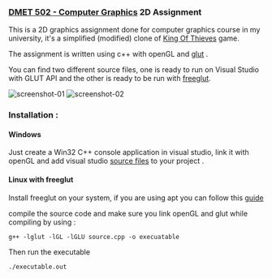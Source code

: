 ### [DMET 502 - Computer Graphics](http://met.guc.edu.eg/Courses/CourseEdition.aspx?crsEdId=606) 2D Assignment

This is a 2D graphics assignment done for computer graphics course in my university, it's a simplified (modified) clone of [King Of Thieves](http://www.kingofthieves.com/) game.

The assignment is written using c++ with openGL and [glut](https://www.opengl.org/resources/libraries/glut/) .

You can find two different source files, one is ready to run on Visual Studio with GLUT API and the other is ready to be run with [freeglut](http://freeglut.sourceforge.net/index.php).

![screenshot-01](https://cloud.githubusercontent.com/assets/10640699/10559629/aa56ed2e-74f5-11e5-99f8-19a737c14c81.png)
![screenshot-02](https://cloud.githubusercontent.com/assets/10640699/10559630/aa609e14-74f5-11e5-9f00-8a7eea96cd97.png)

### Installation :

#### Windows 

Just create a Win32 C++ console application in visual studio, link it with openGL and add visual studio [source files][visual-studio-files] to your project .

#### Linux with freeglut 

Install freeglut on your system, if you are using apt you can follow this [guide][linux-install]

compile the source code and make sure you link openGL and glut while compiling by using :

```
g++ -lglut -lGL -lGLU source.cpp -o execuatable
```

Then run the executable

```
./executable.out
```


[visual-studio-files]: https://github.com/abdelrahman-elkady/king-of-thieves-guc/tree/master/visual-studio
[linux-install]: http://kiwwito.com/installing-opengl-glut-libraries-in-ubuntu/
